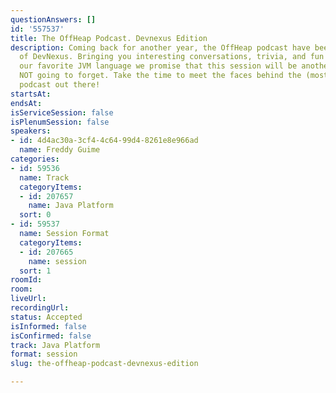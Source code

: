 ```yaml
---
questionAnswers: []
id: '557537'
title: The OffHeap Podcast. Devnexus Edition
description: Coming back for another year, the OffHeap podcast have been a staple
  of DevNexus. Bringing you interesting conversations, trivia, and fun facts around
  our favorite JVM language we promise that this session will be another one you are
  NOT going to forget. Take the time to meet the faces behind the (most awesome) Java
  podcast out there!
startsAt: 
endsAt: 
isServiceSession: false
isPlenumSession: false
speakers:
- id: 4d4ac30a-3cf4-4c64-99d4-8261e8e966ad
  name: Freddy Guime
categories:
- id: 59536
  name: Track
  categoryItems:
  - id: 207657
    name: Java Platform
  sort: 0
- id: 59537
  name: Session Format
  categoryItems:
  - id: 207665
    name: session
  sort: 1
roomId: 
room: 
liveUrl: 
recordingUrl: 
status: Accepted
isInformed: false
isConfirmed: false
track: Java Platform
format: session
slug: the-offheap-podcast-devnexus-edition

---
```

